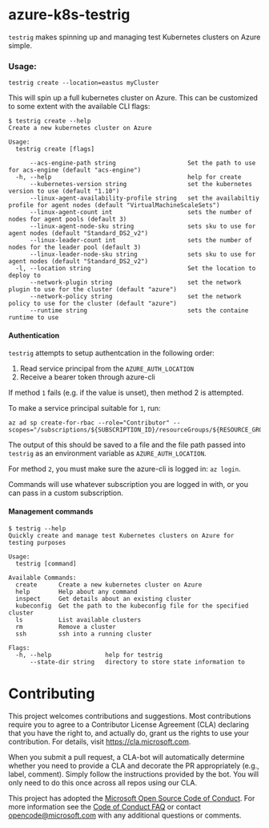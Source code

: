 # azure-k8s-testrig

`testrig` makes spinning up and managing test Kubernetes clusters on Azure simple.

### Usage:
```
testrig create --location=eastus myCluster
```

This will spin up a full kubernetes cluster on Azure.
This can be customized to some extent with the available CLI flags:

```
$ testrig create --help
Create a new kubernetes cluster on Azure

Usage:
  testrig create [flags]

      --acs-engine-path string                    Set the path to use for acs-engine (default "acs-engine")
  -h, --help                                      help for create
      --kubernetes-version string                 set the kubernetes version to use (default "1.10")
      --linux-agent-availability-profile string   set the availabiltiy profile for agent nodes (default "VirtualMachineScaleSets")
      --linux-agent-count int                     sets the number of nodes for agent pools (default 3)
      --linux-agent-node-sku string               sets sku to use for agent nodes (default "Standard_DS2_v2")
      --linux-leader-count int                    sets the number of nodes for the leader pool (default 3)
      --linux-leader-node-sku string              sets sku to use for agent nodes (default "Standard_DS2_v2")
  -l, --location string                           Set the location to deploy to
      --network-plugin string                     set the network plugin to use for the cluster (default "azure")
      --network-policy string                     set the network policy to use for the cluster (default "azure")
      --runtime string                            sets the containe runtime to use
```


#### Authentication

`testrig` attempts to setup authentcation in the following order:
1. Read service principal from the `AZURE_AUTH_LOCATION`
2. Receive a bearer token through azure-cli

If method `1` fails (e.g. if the value is unset), then method 2 is attempted.

To make a service principal suitable for `1`, run:

```
az ad sp create-for-rbac --role="Contributor" --scopes="/subscriptions/${SUBSCRIPTION_ID}/resourceGroups/${RESOURCE_GROUP_NAME}"
```

The output of this should be saved to a file and the file path passed into `testrig` as an environment variable as `AZURE_AUTH_LOCATION`.

For method `2`, you must make sure the azure-cli is logged in: `az login`.

Commands will use whatever subscription you are logged in with, or you can pass in a custom subscription.

#### Management commands

```
$ testrig --help
Quickly create and manage test Kubernetes clusters on Azure for testing purposes

Usage:
  testrig [command]

Available Commands:
  create      Create a new kubernetes cluster on Azure
  help        Help about any command
  inspect     Get details about an existing cluster
  kubeconfig  Get the path to the kubeconfig file for the specified cluster
  ls          List available clusters
  rm          Remove a cluster
  ssh         ssh into a running cluster

Flags:
  -h, --help               help for testrig
      --state-dir string   directory to store state information to
```

# Contributing

This project welcomes contributions and suggestions.  Most contributions require you to agree to a
Contributor License Agreement (CLA) declaring that you have the right to, and actually do, grant us
the rights to use your contribution. For details, visit https://cla.microsoft.com.

When you submit a pull request, a CLA-bot will automatically determine whether you need to provide
a CLA and decorate the PR appropriately (e.g., label, comment). Simply follow the instructions
provided by the bot. You will only need to do this once across all repos using our CLA.

This project has adopted the [Microsoft Open Source Code of Conduct](https://opensource.microsoft.com/codeofconduct/).
For more information see the [Code of Conduct FAQ](https://opensource.microsoft.com/codeofconduct/faq/) or
contact [opencode@microsoft.com](mailto:opencode@microsoft.com) with any additional questions or comments.

